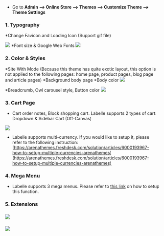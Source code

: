 * Go to **Admin --&gt; Online Store --&gt; Themes --&gt; Customize Theme --&gt; Theme Settings**

### 1. Typography
*Change Favicon and Loading Icon (Support gif file)

![](/assets/typography-1.png)
*Font size & Google Web Fonts
![](/assets/typography-2.png)

### 2. Color & Styles
*Site With Mode (Because this theme has quite exotic layout, this option is not applied to the following pages: home page, product pages, blog page and article pages)
*Background body page
*Body color
![](/assets/color-style-1.png)

*Breadcrumb, Owl carousel style, Button color
![](/assets/color-style-2.png)


### 3. Cart Page

* Cart order notes, Block shopping cart. Labelle supports 2 types of cart: Dropdown & Sidebar Cart \(Off-Canvas\)

![](/assets/cart.jpg)

* Labelle supports multi-currency. If you would like to setup it, please refer to the following instruction: [https://arenathemes.freshdesk.com/solution/articles/6000193967-how-to-setup-multiple-currencies-arenathemes](https://arenathemes.freshdesk.com/solution/articles/6000193967-how-to-setup-multiple-currencies-arenathemes)

### 4. Mega Menu

* Labelle supports 3 mega menus. Please refer to [this link](https://arenathemes.freshdesk.com/solution/articles/6000178155-how-to-setup-mega-menu-arenathemes) on how to setup this function.



### 5. Extensions

### ![](/assets/extension-1.jpg)
### ![](/assets/extension-1-b.jpg)   



